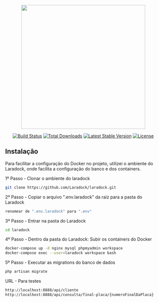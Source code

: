 <p align="center"><a href="https://laravel.com" target="_blank"><img src="https://raw.githubusercontent.com/laravel/art/master/logo-lockup/5%20SVG/2%20CMYK/1%20Full%20Color/laravel-logolockup-cmyk-red.svg" width="400"></a></p>

<p align="center">
<a href="https://travis-ci.org/laravel/framework"><img src="https://travis-ci.org/laravel/framework.svg" alt="Build Status"></a>
<a href="https://packagist.org/packages/laravel/framework"><img src="https://img.shields.io/packagist/dt/laravel/framework" alt="Total Downloads"></a>
<a href="https://packagist.org/packages/laravel/framework"><img src="https://img.shields.io/packagist/v/laravel/framework" alt="Latest Stable Version"></a>
<a href="https://packagist.org/packages/laravel/framework"><img src="https://img.shields.io/packagist/l/laravel/framework" alt="License"></a>
</p>

## Instalação

Para facilitar a configuração do Docker no projeto, utilizei o ambiente do Laradock, onde facilita a configuração do banco e dos containers.

1º Passo - Clonar o ambiente do laradock

```bash
git clone https://github.com/Laradock/laradock.git
```

2º Passo - Copiar o arquivo ".env.laradock" da raiz para a pasta do Laradock

```bash
renomear de ".env.laradock" para ".env"
```

3º Passo - Entrar na pasta do Laradock

```bash
cd laradock
```

4º Passo - Dentro da pasta do Laradock:
Subir os containers do Docker

```bash
docker-compose up -d nginx mysql phpmyadmin workspace
docker-compose exec --user=laradock workspace bash
```

5º Passo - Executar as migrations do banco de dados

```bash
php artisan migrate
``` 

URL - Para testes

```bash
http://localhost:8888/api/cliente
http://localhost:8888/api/consulta/final-placa/{numeroFinalDaPlaca}
``` 
